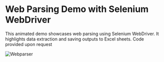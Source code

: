 # Web Parsing Demo with Selenium WebDriver

This animated demo showcases web parsing using Selenium WebDriver. It highlights data extraction and saving outputs to Excel sheets.
Code provided upon request

![Webparser](https://i.imgur.com/UitiRtR.gif)

